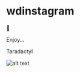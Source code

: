 # wdinstagram

:tada:

Enjoy… 

Taradactyl

![alt text](http://weknowmemes.com/wp-content/uploads/2012/07/instagram-is-down-just-describe-your-lunch-to-me.jpeg)
